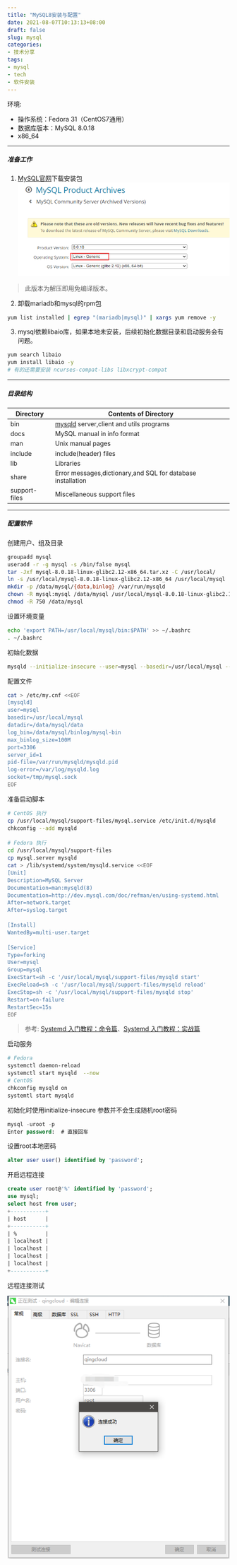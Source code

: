 ```yaml
---
title: "MySQL8安装与配置"
date: 2021-08-07T10:13:13+08:00
draft: false
slug: mysql
categories:
- 技术分享
tags:
- mysql
- tech
- 软件安装
---
```


环境:
- 操作系统：Fedora 31（CentOS7通用）
- 数据库版本：MySQL 8.0.18
- x86_64
---
##### 准备工作

1. [MySQL官网](https://downloads.mysql.com/archives/community/)下载安装包
![](/images/mysql-dl.png)
>此版本为解压即用免编译版本。

2. 卸载mariadb和mysql的rpm包
```bash
yum list installed | egrep "(mariadb|mysql)" | xargs yum remove -y
```

3. mysql依赖libaio库，如果本地未安装，后续初始化数据目录和启动服务会有问题。
```bash
yum search libaio
yum install libaio -y
# 有的还需要安装 ncurses-compat-libs libxcrypt-compat
```
---
##### 目录结构

|Directory| Contents of Directory|
|----|----|
|bin|[mysqld](https://dev.mysql.com/doc/refman/8.0/en/mysqld.html) server,client and utils programs|
|docs|MySQL manual in info format|
|man|Unix manual pages|
|include|include(header) files|
|lib|Libraries|
|share|Error messages,dictionary,and SQL for database installation|
|support-files|Miscellaneous support files|
---
##### 配置软件

创建用户、组及目录
```bash
groupadd mysql
useradd -r -g mysql -s /bin/false mysql
tar -Jxf mysql-8.0.18-linux-glibc2.12-x86_64.tar.xz -C /usr/local/
ln -s /usr/local/mysql-8.0.18-linux-glibc2.12-x86_64 /usr/local/mysql
mkdir -p /data/mysql/{data,binlog} /var/run/mysqld
chown -R mysql:mysql /data/mysql /usr/local/mysql-8.0.18-linux-glibc2.12-x86_64 /var/run/mysqld
chmod -R 750 /data/mysql
```

设置环境变量
```bash
echo 'export PATH=/usr/local/mysql/bin:$PATH' >> ~/.bashrc
. ~/.bashrc
```

初始化数据
```bash
mysqld --initialize-insecure --user=mysql --basedir=/usr/local/mysql --datadir=/data/mysql/data
```

配置文件

```bash
cat > /etc/my.cnf <<EOF
[mysqld]
user=mysql
basedir=/usr/local/mysql
datadir=/data/mysql/data
log_bin=/data/mysql/binlog/mysql-bin
max_binlog_size=100M
port=3306
server_id=1
pid-file=/var/run/mysqld/mysqld.pid
log-error=/var/log/mysqld.log
socket=/tmp/mysql.sock
EOF
```
准备启动脚本

```bash
# CentOS 执行
cp /usr/local/mysql/support-files/mysql.service /etc/init.d/mysqld
chkconfig --add mysqld

# Fedora 执行
cd /usr/local/mysql/support-files
cp mysql.server mysqld
cat > /lib/systemd/system/mysqld.service <<EOF
[Unit]
Description=MySQL Server
Documentation=man:mysqld(8)
Documentation=http://dev.mysql.com/doc/refman/en/using-systemd.html
After=network.target
After=syslog.target

[Install]
WantedBy=multi-user.target

[Service]
Type=forking
User=mysql
Group=mysql
ExecStart=sh -c '/usr/local/mysql/support-files/mysqld start'
ExecReload=sh -c '/usr/local/mysql/support-files/mysqld reload'
ExecStop=sh -c '/usr/local/mysql/support-files/mysqld stop'
Restart=on-failure
RestartSec=15s
EOF
```
>参考: [Systemd 入门教程：命令篇](https://www.ruanyifeng.com/blog/2016/03/systemd-tutorial-commands.html)、[Systemd 入门教程：实战篇](https://www.ruanyifeng.com/blog/2016/03/systemd-tutorial-part-two.html)

启动服务
```bash
# Fedora
systemctl daemon-reload
systemctl start mysqld  --now
# CentOS
chkconfig mysqld on
systemtl start mysqld
```
初始化时使用initialize-insecure 参数并不会生成随机root密码
```sql
mysql -uroot -p 
Enter password:  # 直接回车
```
设置root本地密码
```sql
alter user user() identified by 'password';
```
开启远程连接
```sql
create user root@'%' identified by 'password';
use mysql;
select host from user; 
+-----------+
| host      |
+-----------+
| %         |
| localhost |
| localhost |
| localhost |
| localhost |
+-----------+
```
远程连接测试

![](/images/nav.png)
